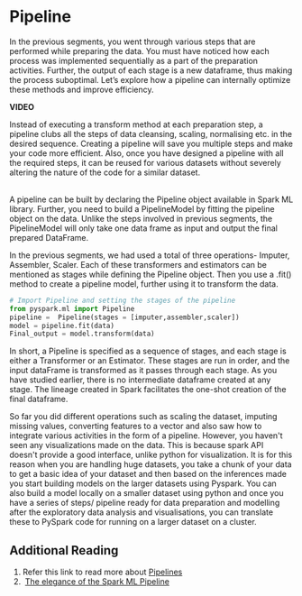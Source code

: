 # Pipeline

In the previous segments, you went through various steps that are performed while preparing the data. You must have noticed how each process was implemented sequentially as a part of the preparation activities. Further, the output of each stage is a new dataframe, thus making the process suboptimal. Let’s explore how a pipeline can internally optimize these methods and improve efficiency.

**VIDEO**

Instead of executing a transform method at each preparation step, a pipeline clubs all the steps of data cleansing, scaling, normalising etc. in the desired sequence. Creating a pipeline will save you multiple steps and make your code more efficient. Also, once you have designed a pipeline with all the required steps, it can be reused for various datasets without severely altering the nature of the code for a similar dataset.  
 

A pipeline can be built by declaring the Pipeline object available in Spark ML library. Further, you need to build a PipelineModel by fitting the pipeline object on the data. Unlike the steps involved in previous segments, the PipelineModel will only take one data frame as input and output the final prepared DataFrame.

In the previous segments, we had used a total of three operations- Imputer, Assembler, Scaler. Each of these transformers and estimators can be mentioned as stages while defining the Pipeline object. Then you use a .fit() method to create a pipeline model, further using it to transform the data.

```python
# Import Pipeline and setting the stages of the pipeline
from pyspark.ml import Pipeline
pipeline =  Pipeline(stages = [imputer,assembler,scaler])
model = pipeline.fit(data)
Final_output = model.transform(data)
```

In short, a Pipeline is specified as a sequence of stages, and each stage is either a Transformer or an Estimator. These stages are run in order, and the input dataFrame is transformed as it passes through each stage. As you have studied earlier, there is no intermediate dataframe created at any stage. The lineage created in Spark facilitates the one-shot creation of the final dataframe.

So far you did different operations such as scaling the dataset, imputing missing values, converting features to a vector and also saw how to integrate various activities in the form of a pipeline. However, you haven't seen any visualizations made on the data. This is because spark API doesn't provide a good interface, unlike python for visualization. It is for this reason when you are handling huge datasets, you take a chunk of your data to get a basic idea of your dataset and then based on the inferences made you start building models on the larger datasets using Pyspark. You can also build a model locally on a smaller dataset using python and once you have a series of steps/ pipeline ready for data preparation and modelling after the exploratory data analysis and visualisations, you can translate these to PySpark code for running on a larger dataset on a cluster.

## Additional Reading

1.  Refer this link to read more about [Pipelines](https://spark.apache.org/docs/latest/ml-pipeline.html) 
2.   [The elegance of the Spark ML Pipeline](https://blog.insightdatascience.com/spark-pipelines-elegant-yet-powerful-7be93afcdd42)